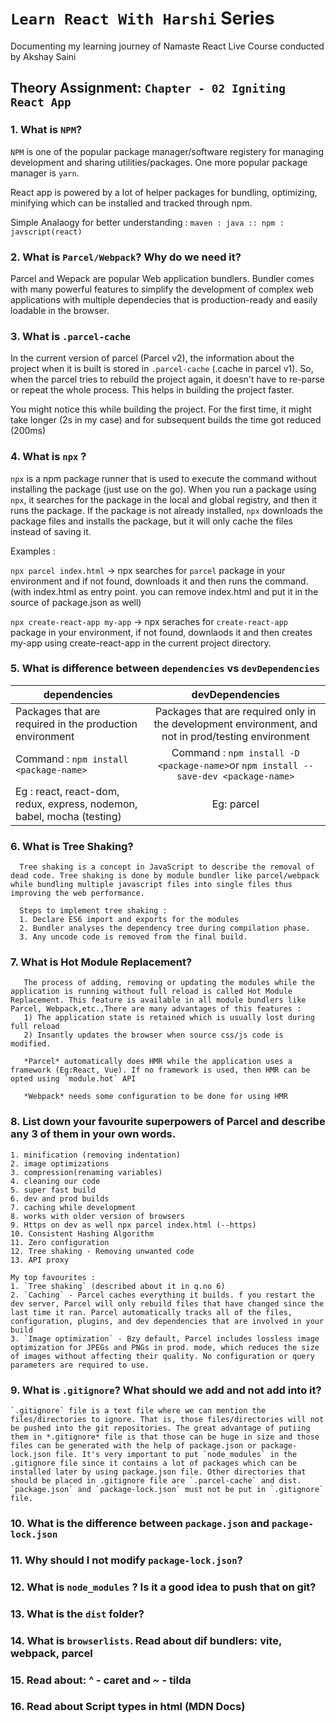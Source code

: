 
# `Learn React With Harshi` Series 
   Documenting my learning journey of Namaste React Live Course conducted by Akshay Saini
## Theory Assignment: `Chapter - 02 Igniting React App`
### 1. What is `NPM`?
  `NPM` is one of the popular package manager/software registery for managing development and sharing utilities/packages. One more popular package manager is `yarn`.

  React app is powered by a lot of helper packages for bundling, optimizing, minifying which can be installed and tracked through npm.

  Simple Analaogy for better understanding :
  ` maven : java :: npm : javscript(react) `

### 2. What is `Parcel/Webpack`? Why do we need it?
  Parcel and Wepack are popular Web application bundlers. Bundler comes with many powerful features to simplify the development of complex web applications with multiple dependecies that is production-ready and easily loadable in the browser.

### 3. What is `.parcel-cache`
  In the current version of parcel (Parcel v2), the information about the project when it is built is stored in `.parcel-cache` (.cache in parcel v1). So, when the parcel tries to rebuild the project again, it doesn't have to re-parse or repeat the whole process. This helps in building the project faster. 

  You might notice this while building the project. For the first time, it might take longer (2s in my case) and for subsequent builds the time got reduced (200ms)

### 4. What is `npx` ?
  `npx` is a npm package runner that is used to execute the command without installing the package (just use on the go). When you run a package using `npx`, it searches for the package in the local and global registry, and then it runs the package. If the package is not already installed, `npx` downloads the package files and installs the package, but it will only cache the files instead of saving it.

  Examples : 
  
  ```npx parcel index.html``` -> npx searches for `parcel` package in your environment and if not found, downloads it and then runs the command. (with index.html as entry point. you can remove index.html and put it in the source of package.json as well)
  
  ```npx create-react-app my-app``` -> npx seraches for `create-react-app` package in your environment, if not found, downlaods it and then creates my-app using create-react-app in the current project directory.
  
### 5. What is difference between `dependencies` vs `devDependencies`
 
| dependencies                                                    | devDependencies           | 
| -------------                                                   |:-------------:             | 
| Packages that are required in the production environment      | Packages that are required only in the development environment, and not in prod/testing environment| 
| Command : ```npm install <package-name>```| Command : ```npm install -D <package-name>```or ```npm install --save-dev <package-name>``` |  
| Eg : react, react-dom, redux, express, nodemon, babel, mocha (testing)      | Eg: parcel     | 

### 6. What is Tree Shaking?
      Tree shaking is a concept in JavaScript to describe the removal of dead code. Tree shaking is done by module bundler like parcel/webpack while bundling multiple javascript files into single files thus improving the web performance.
      
      Steps to implement tree shaking : 
      1. Declare ES6 import and exports for the modules
      2. Bundler analyses the dependency tree during compilation phase.
      3. Any uncode code is removed from the final build.

### 7. What is Hot Module Replacement?
       The process of adding, removing or updating the modules while the application is running without full reload is called Hot Module Replacement. This feature is available in all module bundlers like Parcel, Webpack,etc.,There are many advantages of this features : 
       1) The application state is retained which is usually lost during full reload
       2) Insantly updates the browser when source css/js code is modified.

       *Parcel* automatically does HMR while the application uses a framework (Eg:React, Vue). If no framework is used, then HMR can be opted using `module.hot` API 
       
       *Webpack* needs some configuration to be done for using HMR 

### 8. List down your favourite superpowers of Parcel and describe any 3 of them in your own words.
    1. minification (removing indentation)
    2. image optimizations
    3. compression(renaming variables)
    4. cleaning our code
    5. super fast build
    6. dev and prod builds
    7. caching while development
    8. works with older version of browsers
    9. Https on dev as well npx parcel index.html (--https) 
    10. Consistent Hashing Algorithm
    11. Zero configuration
    12. Tree shaking - Removing unwanted code 
    13. API proxy
    
    My top favourites : 
    1. `Tree shaking` (described about it in q.no 6)
    2. `Caching` - Parcel caches everything it builds. f you restart the dev server, Parcel will only rebuild files that have changed since the last time it ran. Parcel automatically tracks all of the files, configuration, plugins, and dev dependencies that are involved in your build
    3. `Image optimization` - Bzy default, Parcel includes lossless image optimization for JPEGs and PNGs in prod. mode, which reduces the size of images without affecting their quality. No configuration or query parameters are required to use. 

### 9. What is `.gitignore`? What should we add and not add into it?
    `.gitignore` file is a text file where we can mention the files/directories to ignore. That is, those files/directories will not be pushed into the git repositories. The great advantage of putiing them in *.gitignore* file is that those can be huge in size and those files can be generated with the help of package.json or package-lock.json file. It's very important to put `node_modules` in the .gitignore file since it contains a lot of packages which can be installed later by using package.json file. Other directories that should be placed in .gitignore file are `.parcel-cache` and dist. `package.json` and `package-lock.json` must not be put in `.gitignore` file.

### 10. What is the difference between `package.json` and `package-lock.json`

### 11. Why should I not modify `package-lock.json`?

### 12. What is `node_modules` ? Is it a good idea to push that on git?

### 13. What is the `dist` folder?

### 14. What is `browserlists`. Read about dif bundlers: vite, webpack, parcel

### 15. Read about: ^ - caret and ~ - tilda

### 16. Read about Script types in html (MDN Docs)